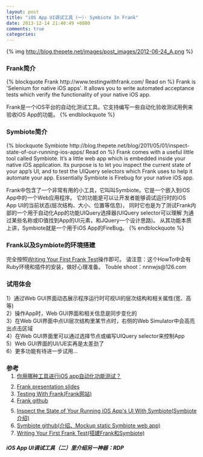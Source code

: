 ```yaml
---
layout: post
title: "iOS App UI调试工具（一）· Symbiote In Frank"
date: 2013-12-14 21:48:49 +0800
comments: true
categories: 
---
```

{% img http://blog.thepete.net/images/post_images/2012-06-24_A.png %}
<h3>Frank简介</h3>
{% blockquote Frank http://www.testingwithfrank.com/ Read on %}
Frank is 'Selenium for native iOS apps'. It allows you to write automated acceptance tests 
which verify the functionality of your native iOS app.

Frank是一个iOS平台的自动化测试工具。它支持编写一些自动化验收测试用例来验收iOS App的功能。
{% endblockquote %}

<h3>Symbiote简介</h3>
{% blockquote Symbiote http://blog.thepete.net/blog/2011/05/01/inspect-state-of-our-running-ios-apps/ Read on %}
Frank comes with a useful little tool called Symbiote. It’s a little web app 
which is embedded inside your native iOS application. Its purpose is to 
let you inspect the current state of your app’s UI, and to test the 
UIQuery selectors which Frank uses to help it automate your app. 
Essentially Symbiote is Firebug for your native iOS app.

Frank中包含了一个非常有用的小工具，它叫叫Symbiote。它是一个嵌入到iOS App中的一个Web应用程序。
它的功能是可以让开发者能够调试运行时的iOS App UI的当前状态(层次结构、大小、位置等信息)，
同时它也是为了测试Frank内部的一个用于自动化App的功能UIQuery选择器(UIQuery selector可以理解
为通过某些名称或ID值找到App的UI元素，和JQuery一个设计思路)。
从其功能本质上讲，Symbiote就是一个用于iOS App的FireBug。
{% endblockquote %}

<h3>Frank以及Symbiote的环境搭建</h3>
完全按照<a href="http://blog.thepete.net/blog/2012/06/24/writing-your-first-frank-test/">Writing Your First Frank Test</a>操作即可。
请注意：这个HowTo中会有Ruby环境和插件的安装，做好心理准备。
Touble shoot：nnnwjs@126.com

<h3>试用体会</h3>
<div>
    1）通过Web GUI界面动态展示程序运行时可视UI的层次结构和相关属性(宽、高等)
</div>
<div>
    2）操作App时，Web GUI界面和相关信息是同步变化的
</div>
<div>
    3）在Web GUI界面中点UI层次结构里某节点时，右侧的Web Simulator中会高亮出点击区域
</div>
<div>
    4）在Web GUI界面里可以通过选择节点或编写UIQuery selector来控制App
</div>
<div>
    5）Web GUI界面的UI/UE实再是太差劲了
</div>
<div>
    6）更多功能有待进一步试用...
</div>

<h3>参考</h3>
<ol style="margin-top:-18px; padding-left:28px;">
<li style="padding-bottom:10px;">
    <a target="_blank" href="http://www.cocoachina.com/applenews/devnews/2013/1111/7332.html">你用哪种工具进行iOS app自动化功能测试？</a><br/>
</li>
<li>
    <a target="_blank" href="http://moredip.github.io/frank_at_selenium_slides.html">Frank presentation slides</a><br/>
</li>
<li>
    <a target="_blank" href="http://www.testingwithfrank.com/">Testing With Frank(Frank网站)</a><br/>
</li>
<li style="padding-bottom:10px;">
    <a target="_blank" href="https://github.com/TestingWithFrank/Frank">Frank github</a><br/>
</li>
<li>
    <a target="_blank" href="http://blog.thepete.net/blog/2011/05/01/inspect-state-of-our-running-ios-apps/">Inspect the State of Your Running iOS App's UI With Symbiote(Symbiote介绍)</a><br/>
</li>
<li>
    <a target="_blank" href="https://github.com/TestingWithFrank/symbiote">Symbiote github(介绍、Mockup static Symbiote web app)</a><br/>
</li>
<li>
    <a target="_blank" href="http://blog.thepete.net/blog/2012/06/24/writing-your-first-frank-test/">Writing Your First Frank Test(搭建Frank和Symbiote)</a>
</li>
</ol>

<h5>iOS App UI调试工具（二）里介绍另一神器：RDP</h5>